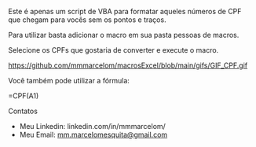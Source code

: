 Este é apenas um script de VBA para formatar aqueles números de CPF que chegam para vocês sem os pontos e traços.

Para utilizar basta adicionar o macro em sua pasta pessoas de macros.

Selecione os CPFs que gostaria de converter e execute o macro.

https://github.com/mmmarcelom/macrosExcel/blob/main/gifs/GIF_CPF.gif

Você também pode utilizar a fórmula:

=CPF(A1)

Contatos
- Meu Linkedin: linkedin.com/in/mmmarcelom/
- Meu Email: mm.marcelomesquita@gmail.com
